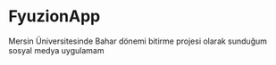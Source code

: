 # FyuzionApp
 Mersin Üniversitesinde Bahar dönemi bitirme projesi olarak sunduğum sosyal medya uygulamam
